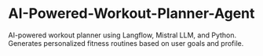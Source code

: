 # AI-Powered-Workout-Planner-Agent
AI-powered workout planner using Langflow, Mistral LLM, and Python. Generates personalized fitness routines based on user goals and profile.
